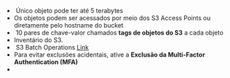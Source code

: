 
-  Único objeto pode ter até 5 terabytes
- Os objetos podem ser acessados por meio dos S3 Access Points ou diretamente pelo hostname do bucket
-  10 pares de chave-valor chamados **tags de objetos do S3** a cada objeto
- Inventário do S3.
-  S3 Batch Operations [Link](https://aws.amazon.com/pt/s3/features/batch-operations/)
- Para evitar exclusões acidentais, ative a **Exclusão da Multi-Factor Authentication (MFA)**
- 